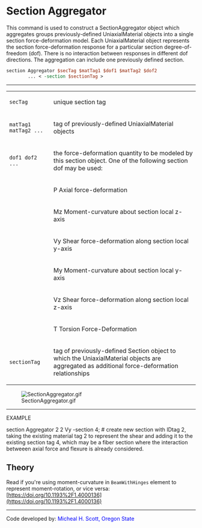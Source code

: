 # Section Aggregator

This command is used to construct a SectionAggregator object which
aggregates groups previously-defined UniaxialMaterial objects into a
single section force-deformation model. Each UniaxialMaterial object
represents the section force-deformation response for a particular
section degree-of-freedom (dof). There is no interaction between
responses in different dof directions. The aggregation can include one
previously defined section.

```tcl
section Aggregator $secTag $matTag1 $dof1 $matTag2 $dof2
        ... < -section $sectionTag >
```

<hr />
<table>
<tbody>
<tr class="odd">
<td><p><code class="parameter-table-variable">secTag</code></p></td>
<td><p>unique section tag</p></td>
</tr>
<tr class="even">
<td><p><code>matTag1 matTag2 ...</code></p></td>
<td><p>tag of previously-defined UniaxialMaterial objects</p></td>
</tr>
<tr class="odd">
<td><p><code>dof1 dof2 ...</code></p></td>
<td><p>the force-deformation quantity to be modeled by this section
object. One of the following section dof may be used:</p></td>
</tr>
<tr class="even">
<td></td>
<td><p>P Axial force-deformation</p></td>
</tr>
<tr class="odd">
<td></td>
<td><p>Mz Moment-curvature about section local z-axis</p></td>
</tr>
<tr class="even">
<td></td>
<td><p>Vy Shear force-deformation along section local y-axis</p></td>
</tr>
<tr class="odd">
<td></td>
<td><p>My Moment-curvature about section local y-axis</p></td>
</tr>
<tr class="even">
<td></td>
<td><p>Vz Shear force-deformation along section local z-axis</p></td>
</tr>
<tr class="odd">
<td></td>
<td><p>T Torsion Force-Deformation</p></td>
</tr>
<tr class="even">
<td><p><code class="parameter-table-variable">sectionTag</code></p></td>
<td><p>tag of previously-defined Section object to which the
UniaxialMaterial objects are aggregated as additional force-deformation
relationships</p></td>
</tr>
</tbody>
</table>

<figure>
<img src="/OpenSeesRT/contrib/static/SectionAggregator.gif" title="SectionAggregator.gif" />
<figcaption aria-hidden="true">SectionAggregator.gif</figcaption>
</figure>
<hr />

<p>EXAMPLE</p>
<p>section Aggregator 2 2 Vy -section 4; # create new section with IDtag
2, taking the existing material tag 2 to represent the shear and adding
it to the existing section tag 4, which may be a fiber section where the
interaction betweeen axial force and flexure is already considered.</p>

## Theory

Read if you're using moment-curvature in `BeamWithHinges` element to
represent moment-rotation, or vice versa:
[https://doi.org/10.1193%2F1.4000136](https://doi.org/10.1193%2F1.4000136)

<hr />

<p>Code developed by: <span style="color:blue"> Micheal H. Scott, Oregon State </span></p>


